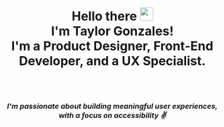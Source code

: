 <div align="center"> 
<h1>Hello there <img src="https://raw.githubusercontent.com/MartinHeinz/MartinHeinz/master/wave.gif" width="30px"><br>I'm Taylor Gonzales!<br> I'm a Product Designer, Front-End Developer, and a UX Specialist.</h1><br><br>
<h3><i>I'm passionate about building meaningful user experiences, with a focus on accessibility ✌️ </h3></i>
